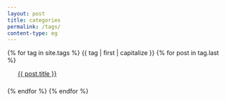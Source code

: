 ```yaml
---
layout: post
title: categories
permalink: /tags/
content-type: eg
---
```


<style>
.category-content a {
    text-decoration: none;
    color: #4183c4;
}

.category-content a:hover {
    text-decoration: underline;
    color: #4183c4;
}
</style>
<!--- {{ tag | first }}--->
<main>
    {% for tag in site.tags %}
        <a class="tagdesign">{{ tag | first | capitalize }}</a>
        {% for post in tag.last %}
            <ul id="category-content" style="padding-bottom: 0.6em; list-style: circle black;"><a href="{{post.url}}">{{ post.title }}</a></ul>
        {% endfor %}
    {% endfor %}
    <br/>
    <br/>
</main>
